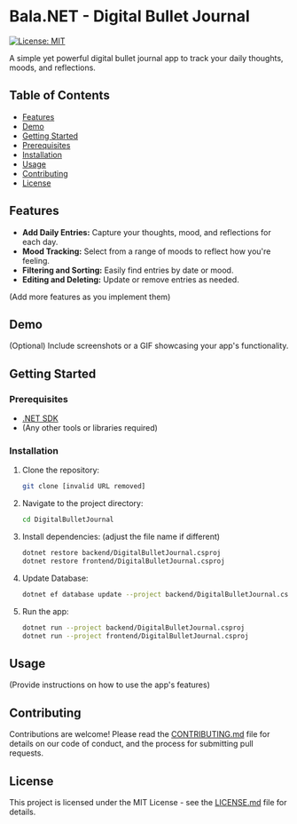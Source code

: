 # Bala.NET - Digital Bullet Journal

[![License: MIT](https://img.shields.io/badge/License-MIT-yellow.svg)](https://opensource.org/licenses/MIT)

A simple yet powerful digital bullet journal app to track your daily thoughts, moods, and reflections.

## Table of Contents

- [Features](#features)
- [Demo](#demo)
- [Getting Started](#getting-started)
- [Prerequisites](#prerequisites)
- [Installation](#installation)
- [Usage](#usage)
- [Contributing](#contributing)
- [License](#license)

## Features

- **Add Daily Entries:** Capture your thoughts, mood, and reflections for each day.
- **Mood Tracking:** Select from a range of moods to reflect how you're feeling.
- **Filtering and Sorting:** Easily find entries by date or mood.
- **Editing and Deleting:** Update or remove entries as needed.

(Add more features as you implement them)

## Demo

(Optional) Include screenshots or a GIF showcasing your app's functionality.

## Getting Started

### Prerequisites

- [.NET SDK]([https://dotnet.microsoft.com/download](https://dotnet.microsoft.com/download))
- (Any other tools or libraries required)

### Installation

1. Clone the repository:

   ```bash
   git clone [invalid URL removed]
   ```

2. Navigate to the project directory:

   ```bash
   cd DigitalBulletJournal
   ```

3. Install dependencies: (adjust the file name if different)

   ```bash
   dotnet restore backend/DigitalBulletJournal.csproj
   dotnet restore frontend/DigitalBulletJournal.csproj
   ```

4. Update Database:

   ```bash
   dotnet ef database update --project backend/DigitalBulletJournal.csproj
   ```

5. Run the app:

   ```bash
   dotnet run --project backend/DigitalBulletJournal.csproj
   dotnet run --project frontend/DigitalBulletJournal.csproj
   ```

## Usage

(Provide instructions on how to use the app's features)

## Contributing

Contributions are welcome! Please read the [CONTRIBUTING.md](CONTRIBUTING.md) file for details on our code of conduct, and the process for submitting pull requests.

## License

This project is licensed under the MIT License - see the [LICENSE.md](LICENSE.md) file for details.
